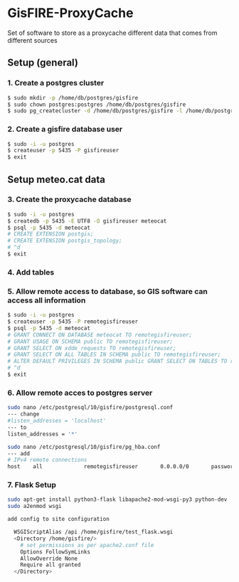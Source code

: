 # GisFIRE-ProxyCache
Set of software to store as a proxycache different data that comes from different sources

## Setup (general)

### 1. Create a postgres cluster

```bash
$ sudo mkdir -p /home/db/postgres/gisfire
$ sudo chown postgres:postgres /home/db/postgres/gisfire
$ sudo pg_createcluster -d /home/db/postgres/gisfire -l /home/db/postgres/gisfire/gisfire.log -p 5435 --start --start-conf auto 10 gisfire
```

### 2. Create a gisfire database user

```bash
$ sudo -i -u postgres
$ createuser -p 5435 -P gisfireuser
$ exit
```

## Setup meteo.cat data

### 3. Create the proxycache database

```bash
$ sudo -i -u postgres
$ createdb -p 5435 -E UTF8 -O gisfireuser meteocat
$ psql -p 5435 -d meteocat
# CREATE EXTENSION postgis;
# CREATE EXTENSION postgis_topology;
# ^d
$ exit
```

### 4. Add tables


### 5. Allow remote access to database, so GIS software can access all information

```bash
$ sudo -i -u postgres
$ createuser -p 5435 -P remotegisfireuser
$ psql -p 5435 -d meteocat
# GRANT CONNECT ON DATABASE meteocat TO remotegisfireuser;
# GRANT USAGE ON SCHEMA public TO remotegisfireuser;
# GRANT SELECT ON xdde_requests TO remotegisfireuser;
# GRANT SELECT ON ALL TABLES IN SCHEMA public TO remotegisfireuser;
# ALTER DEFAULT PRIVILEGES IN SCHEMA public GRANT SELECT ON TABLES TO remotegisfireuser;
# ^d
$ exit
```

### 6. Allow remote acces to postgres server

```bash
sudo nano /etc/postgresql/10/gisfire/postgresql.conf
--- change  
#listen_addresses = 'localhost'
--- to
listen_addresses = '*'

sudo nano /etc/postgresql/10/gisfire/pg_hba.conf
--- add
# IPv4 remote connections
host    all             remotegisfireuser       0.0.0.0/0       password
```

### 7. Flask Setup

```bash
sudo apt-get install python3-flask libapache2-mod-wsgi-py3 python-dev
sudo a2enmod wsgi

add config to site configuration

  WSGIScriptAlias /api /home/gisfire/test_flask.wsgi
  <Directory /home/gisfire/>
    # set permissions as per apache2.conf file
    Options FollowSymLinks
    AllowOverride None
    Require all granted
  </Directory>

```
